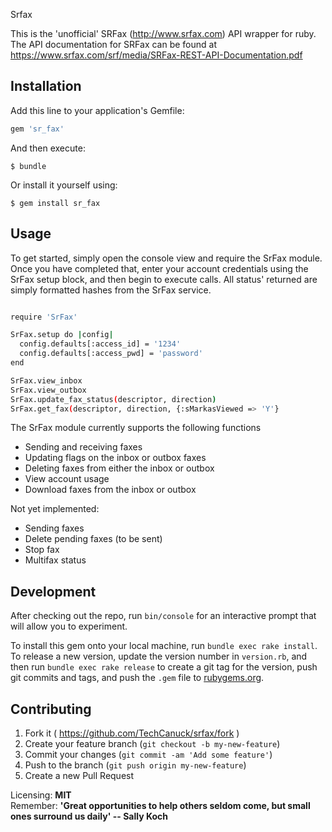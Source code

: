 Srfax

This is the 'unofficial' SRFax (http://www.srfax.com) API wrapper for ruby.  The API documentation for SRFax can be found at https://www.srfax.com/srf/media/SRFax-REST-API-Documentation.pdf

## Installation

Add this line to your application's Gemfile:

```ruby
gem 'sr_fax'
```

And then execute:

    $ bundle

Or install it yourself using: 

    $ gem install sr_fax

## Usage

To get started, simply open the console view and require the SrFax module.  Once you have completed that, enter your account credentials using the SrFax setup block, and then begin to execute calls. All status' returned are simply formatted hashes from the SrFax service.

```sh

require 'SrFax'

SrFax.setup do |config|
  config.defaults[:access_id] = '1234'
  config.defaults[:access_pwd] = 'password'
end

SrFax.view_inbox
SrFax.view_outbox
SrFax.update_fax_status(descriptor, direction) 
SrFax.get_fax(descriptor, direction, {:sMarkasViewed => 'Y'} 
```

The SrFax module currently supports the following functions
  - Sending and receiving faxes
  - Updating flags on the inbox or outbox faxes
  - Deleting faxes from either the inbox or outbox
  - View account usage
  - Download faxes from the inbox or outbox

Not yet implemented:
  - Sending faxes
  - Delete pending faxes (to be sent)
  - Stop fax
  - Multifax status

## Development

After checking out the repo, run `bin/console` for an interactive prompt that will allow you to experiment.

To install this gem onto your local machine, run `bundle exec rake install`. To release a new version, update the version number in `version.rb`, and then run `bundle exec rake release` to create a git tag for the version, push git commits and tags, and push the `.gem` file to [rubygems.org](https://rubygems.org).

## Contributing

1. Fork it ( https://github.com/TechCanuck/srfax/fork )
2. Create your feature branch (`git checkout -b my-new-feature`)
3. Commit your changes (`git commit -am 'Add some feature'`)
4. Push to the branch (`git push origin my-new-feature`)
5. Create a new Pull Request

Licensing: **MIT**  
Remember: **'Great opportunities to help others seldom come, but small ones surround us daily' -- Sally Koch**
